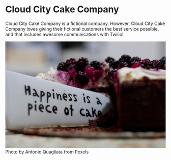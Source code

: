 # Cloud City Cake Company

Cloud City Cake Company is a fictional company.
However, Cloud City Cake Company loves giving their fictional customers the best service possible, and that includes awesome communications with Twilio!

![Happiness is a piece of cake](images/happiness-is-a-piece-of-cake-close-up-photography-227432.png)</br>
Photo by Antonio Quagliata from Pexels

